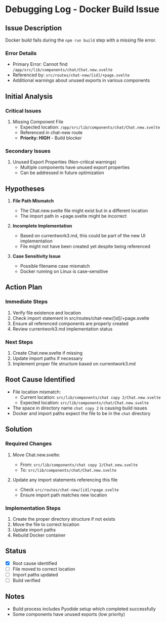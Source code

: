 # Debugging Log - Docker Build Issue

## Issue Description
Docker build fails during the `npm run build` step with a missing file error.

### Error Details
- Primary Error: Cannot find `/app/src/lib/components/chat/Chat.new.svelte`
- Referenced by: `src/routes/chat-new/[id]/+page.svelte`
- Additional warnings about unused exports in various components

## Initial Analysis

### Critical Issues
1. Missing Component File
   - Expected location: `/app/src/lib/components/chat/Chat.new.svelte`
   - Referenced in chat-new route
   - **Priority: HIGH** - Build blocker

### Secondary Issues
1. Unused Export Properties (Non-critical warnings)
   - Multiple components have unused export properties
   - Can be addressed in future optimization

## Hypotheses

1. **File Path Mismatch**
   - The Chat.new.svelte file might exist but in a different location
   - The import path in +page.svelte might be incorrect

2. **Incomplete Implementation**
   - Based on currentwork3.md, this could be part of the new UI implementation
   - File might not have been created yet despite being referenced

3. **Case Sensitivity Issue**
   - Possible filename case mismatch
   - Docker running on Linux is case-sensitive

## Action Plan

### Immediate Steps
1. Verify file existence and location
2. Check import statement in src/routes/chat-new/[id]/+page.svelte
3. Ensure all referenced components are properly created
4. Review currentwork3.md implementation status

### Next Steps
1. Create Chat.new.svelte if missing
2. Update import paths if necessary
3. Implement proper file structure based on currentwork3.md

## Root Cause Identified
- File location mismatch:
  - Current location: `src/lib/components/chat copy 2/Chat.new.svelte`
  - Expected location: `src/lib/components/chat/Chat.new.svelte`
- The space in directory name `chat copy 2` is causing build issues
- Docker and import paths expect the file to be in the `chat` directory

## Solution

### Required Changes
1. Move Chat.new.svelte:
   - From: `src/lib/components/chat copy 2/Chat.new.svelte`
   - To: `src/lib/components/chat/Chat.new.svelte`

2. Update any import statements referencing this file
   - Check `src/routes/chat-new/[id]/+page.svelte`
   - Ensure import path matches new location

### Implementation Steps
1. Create the proper directory structure if not exists
2. Move the file to correct location
3. Update import paths
4. Rebuild Docker container

## Status
- [x] Root cause identified
- [ ] File moved to correct location
- [ ] Import paths updated
- [ ] Build verified

## Notes
- Build process includes Pyodide setup which completed successfully
- Some components have unused exports (low priority)
